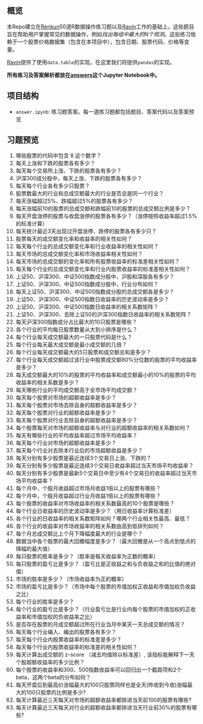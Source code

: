 ## 概览
本Repo建立在[Renkun](https://github.com/renkun-ken)50道R数据操作练习题以及[Ravin](https://github.com/Ravin515/r-data-practice)工作的基础上。这些题目旨在帮助用户掌握常见的数据操作，例如*找出每组中最大的N个观测*。这些练习依赖于一个股票价格数据集（包含在本项目中），包含日期、股票代码、价格等变量。

[Ravin](https://github.com/Ravin515/r-data-practice)提供了使用`data.table`的实现。在这里我们将提供`pandas`的实现。

**所有练习及答案解析都放在[answers](answers.ipynb)这个Jupyter Notebook中。**

## 项目结构
- `answer.ipynb`: 练习题答案。每一道练习题都包括题目、答案代码以及答案预览


## 习题预览

1. 哪些股票的代码中包含 8 这个数字？
2. 每天上涨和下跌的股票各有多少？
3. 每天每个交易所上涨、下跌的股票各有多少？
4. 沪深300成分股中，每天上涨、下跌的股票各有多少？
5. 每天每个行业各有多少只股票？
6. 股票数最大的行业和总成交额最大的行业是否总是同一个行业？
7. 每天涨幅超过5%、跌幅超过5%的股票各有多少？
8. 每天涨幅前10的股票的总成交额和跌幅前10的股票的总成交额比例是多少？
9. 每天开盘涨停的股票与收盘涨停的股票各有多少？（涨停按照收益率超过1.5%的标准计算）
10. 每天统计最近3天出现过开盘涨停、跌停的股票各有多少只？
11. 股票每天的成交额变化率和收益率的相关性如何？
12. 每天每个行业的总成交额变化率和行业收益率的相关性如何？
13. 每天市场的总成交额变化率和市场收益率相关性如何？
14. 每天市场的总成交额的变化率和所有股票收益率的标准差相关性如何？
15. 每天每个行业的总成交额变化率和行业内股票收益率的标准差相关性如何？
16. 上证50、沪深300、中证500指数成分股中，沪股和深股各有多少？
17. 上证50、沪深300、中证500指数成分股中，行业分布如何？
18. 每天上证50、沪深300、中证500指数成分股的总成交额各是多少？
19. 上证50、沪深300、中证500指数日收益率的历史波动率是多少？
20. 上证50、沪深300、中证500指数日收益率的相关系数矩阵？
21. 上证50、沪深300、去除上证50的沪深300指数日收益率的相关系数矩阵？
22. 每天沪深300指数成分占比最大的10只股票是哪些？
23. 各个行业的平均每日股票数量从大到小排序是什么？
24. 每个行业每天成交额最大的一只股票代码是什么？
25. 每个行业每天最大成交额是最小成交额的几倍？
26. 每个行业每天成交额最大的5只股票和成交额总和是多少？
27. 每个行业每天成交额超过该行业中股票成交额80%分位数的股票的平均收益率是多少？
28. 每天成交额最大的10%的股票的平均收益率和成交额最小的10%的股票的平均收益率的相关系数是多少？
29. 每天哪些行业的平均成交额高于全市场平均成交额？
30. 每天每个股票对市场的超额收益率是多少？
31. 每天每个股票对市场去除自身的超额收益率是多少？
32. 每天每个股票对行业的超额收益率是多少？
33. 每天每个股票对行业去除自身的超额收益率是多少？
34. 每个股票每天对市场的超额收益率与对行业的超额收益率的相关系数如何？
35. 每天有哪些行业的平均收益率超过市场平均收益率？
36. 每天每个行业对市场的超额收益率是多少？
37. 每天每个行业对去除本行业后的市场超额收益是多少？
38. 每天分别有多少股票是最近连续3个交易日上涨、下跌的？
39. 每天分别有多少股票是最近连续3个交易日收益率超过当天市场平均收益率？
40. 每天分别有多少股票是最新5个交易日中至少有4个交易日的收益率超过当天市场平均收益率？
41. 每个月中，个股月收益超过市场月收益1倍以上的股票有哪些？
42. 每个月中，个股月收益超过行业月收益1倍以上的股票有哪些？
43. 每个股票的收益率对市场收益率的相关系数最高的10个股票是哪些？
44. 每个行业日收益率的历史波动率是多少？（用日收益率计算标准差）
45. 各个行业的日收益率的相关系数矩阵如何？哪两个行业相关性最高、最低？
46. 各个行业的收益率对市场收益率的相关系数由高到低排列如何？
47. 每个月总成交额比上个月下降幅度最大的行业是哪个？
48. 数据当中各个股票的最大回撤幅度是多少？（最大回撤是从一个高点到低点的降幅的最大值）
49. 每只股票的胜率是多少？（胜率是每天收益率为正数的概率）
50. 每只股票的盈亏比是多少？（盈亏比是正收益之和与负收益之和的比值的绝对值）
51. 市场的胜率是多少？（市场收益率为正的概率）
52. 市场的盈亏比是多少？（市场中每个股票的市值加权正收益和市值加权负收益之比）
53. 每个行业的胜率是多少？
54. 每个行业的盈亏比是多少？（行业盈亏比是行业内每个股票的市值加权的正收益率和市值加权的负收益率之比）
55. 是否存在股票的月成交额超过所在行业当月中某天一天总成交额的情况？
56. 每天每个行业编入、编出的股票各有多少？
57. 每天每个行业内股票收益率的标准差是多少？
58. 每天每个行业内股票收益率的标准差的相关性如何？
59. 每天计算出成交额的 z-score （减去均值除以标准差）, 该指标能解释下一天个股超额收益率的多少比例？
60. 每个股票的收益率和300、500指数收益率可以回归出一个截距项和2个beta，这两个beta的分布如何？
61. 每天开盘后到最高价涨幅最大的100只股票同样也是全天(昨收到今收)涨幅最大的100只股票的比例是多少?
62. 每天计算最近三天每天对市场的超额收益率都排进当天前100的股票有哪些?
63. 每天计算最近三天每天对行业的超额收益率都排进当天行业前30%的股票有哪些?